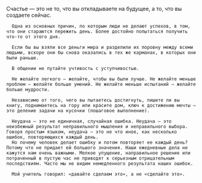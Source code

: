    Счастье — это не то, что вы откладываете на будущее, а то, что вы создаете сейчас.

      Одна из основных причин, по которым люди не делают успехов, в том, что они стараются пережить день. Более достойно попытаться получить что-то от этого дня.

      Если бы вы взяли все деньги мира и разделили их поровну между всеми людьми, вскоре они бы снова оказались в тех же карманах, в которых они были раньше.

      В общении не путайте учтивость с уступчивостью.

      Не желайте легкого — желайте, чтобы вы были лучше. Не желайте меньше проблем — желайте больше умений. Не желайте меньше испытаний — желайте больше мудрости.

      Независимо от того, чего вы пытаетесь достигнуть, пишите ли вы книгу, поднимаетесь на гору или красите дом, ключ к достижению мечты — это деление задачи на кусочки (пошаговое выполнение).

      Неудача — это не единичная, случайная ошибка. Неудача — это неизбежный результат неправильного мышления и неправильного выбора. Говоря простым языком, неудача — это не что иное, как несколько ошибок, повторяющихся каждый день.
      Но почему человек делает ошибку и потом повторяет ее каждый день? Потому что не придает ей большого значения. Наши ежедневные дела не кажутся нам очень важными. Мелкое упущение, направильное решение или потраченный в пустую час не приводят к серьезным отрицательным последствиям. Часто мы не видим немедленного результата наших ошибок.

      Мой учитель говорил: «давайте сделаем это», а не «сделайте это».
